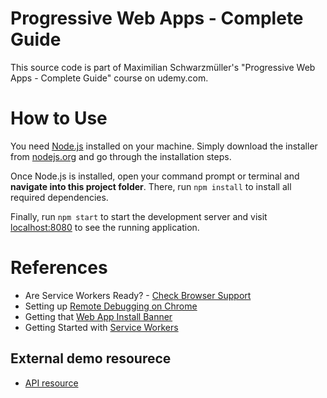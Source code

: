 # Progressive Web Apps - Complete Guide
This source code is part of Maximilian Schwarzmüller's "Progressive Web Apps - Complete Guide" course on udemy.com.

# How to Use
You need [Node.js](https://nodejs.org) installed on your machine. Simply download the installer from [nodejs.org](https://nodejs.org) and go through the installation steps.

Once Node.js is installed, open your command prompt or terminal and **navigate into this project folder**. There, run `npm install` to install all required dependencies.

Finally, run `npm start` to start the development server and visit [localhost:8080](http://localhost:8080) to see the running application.

# References
* Are Service Workers Ready? - [Check Browser Support](https://jakearchibald.github.io/isserviceworkerready/)
* Setting up [Remote Debugging on Chrome](https://developers.google.com/web/tools/chrome-devtools/remote-debugging/)
* Getting that [Web App Install Banner](https://developers.google.com/web/fundamentals/engage-and-retain/app-install-banners/)
* Getting Started with [Service Workers](https://developers.google.com/web/fundamentals/getting-started/primers/service-workers)

## External demo resourece
* [API resource](https://httpbin.org/)